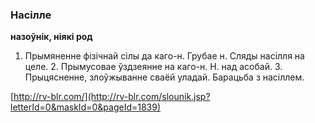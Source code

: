 ### Насілле
**назоўнік, ніякі род**

1. Прымяненне фізічнай сілы да каго-н. Грубае н. Сляды насілля на целе. 2. Прымусовае ўздзеянне на каго-н. Н. над асобай. 3. Прыцясненне, злоўжыванне сваёй уладай. Барацьба з насіллем.

<a rel="author">[http://rv-blr.com/](http://rv-blr.com/slounik.jsp?letterId=0&maskId=0&pageId=1839)</a>
